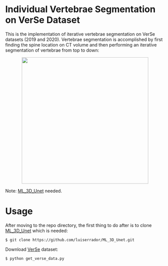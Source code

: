 # Individual Vertebrae Segmentation on VerSe Dataset

This is the implementation of iterative vertebrae segmentation on VerSe datasets (2019 and 2020). Vertebrae segmentation is accomplished by first finding the spine location on CT volume and then performing an iterative segmentation of vertebrae from top to down:
<p align="center">
  <img src="https://github.com/luiserrador/IndVertSeg_VerSe/blob/master/images/seg_algorithm.png" width=400>
</p>

Note: [ML_3D_Unet](https://github.com/luiserrador/ML_3D_Unet) needed.

# Usage

After moving to the repo directory, the first thing to do after is to clone [ML_3D_Unet](https://github.com/luiserrador/ML_3D_Unet) which is needed:
```
$ git clone https://github.com/luiserrador/ML_3D_Unet.git
```
Download [VerSe](https://github.com/anjany/verse) dataset:

```
$ python get_verse_data.py
```
